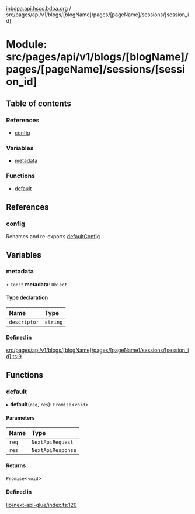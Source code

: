 [inbdpa.api.hscc.bdpa.org](../README.md) / src/pages/api/v1/blogs/[blogName]/pages/[pageName]/sessions/[session\_id]

# Module: src/pages/api/v1/blogs/[blogName]/pages/[pageName]/sessions/[session\_id]

## Table of contents

### References

- [config](src_pages_api_v1_blogs__blogName__pages__pageName__sessions__session_id_.md#config)

### Variables

- [metadata](src_pages_api_v1_blogs__blogName__pages__pageName__sessions__session_id_.md#metadata)

### Functions

- [default](src_pages_api_v1_blogs__blogName__pages__pageName__sessions__session_id_.md#default)

## References

### config

Renames and re-exports [defaultConfig](src_backend_api.md#defaultconfig)

## Variables

### metadata

• `Const` **metadata**: `Object`

#### Type declaration

| Name | Type |
| :------ | :------ |
| `descriptor` | `string` |

#### Defined in

[src/pages/api/v1/blogs/[blogName]/pages/[pageName]/sessions/[session_id].ts:9](https://github.com/nhscc/inbdpa.api.hscc.bdpa.org/blob/742232e/src/pages/api/v1/blogs/[blogName]/pages/[pageName]/sessions/[session_id].ts#L9)

## Functions

### default

▸ **default**(`req`, `res`): `Promise`<`void`\>

#### Parameters

| Name | Type |
| :------ | :------ |
| `req` | `NextApiRequest` |
| `res` | `NextApiResponse` |

#### Returns

`Promise`<`void`\>

#### Defined in

[lib/next-api-glue/index.ts:120](https://github.com/nhscc/inbdpa.api.hscc.bdpa.org/blob/742232e/lib/next-api-glue/index.ts#L120)
